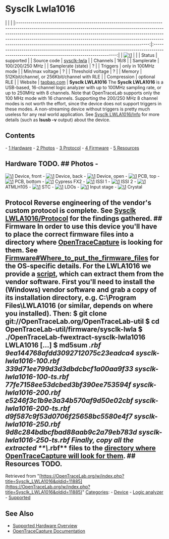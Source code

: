 # Sysclk Lwla1016

| | | |:-----------------------------------------------------------------------------------------------------------------------------------------------------------------------------------------------------------------------------------------------------------------------------------------------------------------------------------------------------------------------------------------:|:------------------------------------------------------------------------------------------------------------------------------------------:| | [![\1](../../assets/hardware/general/\2)](./File:Sysclk_lwla1016.png.html) | | | Status | supported | | Source code | [sysclk-lwla](http://github.com/OpenTraceLab/?p=OpenTraceCapture.git;a=tree;f=src/hardware/sysclk-lwla) | | Channels | 16/8 | | Samplerate | 100/200/250 MHz | | Samplerate (state) | ? | | Triggers | only in 100MHz mode | | Min/max voltage | ? | | Threshold voltage | ? | | Memory | 512Kbit/channel, or 256Kbit/channel with RLE | | Compression | optional RLE | | Website | [taobao.com](http://item.taobao.com/item.htm?id=12821371102) | **Sysclk LWLA1016** The **Sysclk LWLA1016** is a USB-based, 16-channel logic analyzer with up to 100MHz sampling rate, or up to 250MHz with 8 channels. Note that OpenTraceLab supports only the 100 MHz mode with 16 channels. Supporting the 200/250 MHz 8 channel modes is not worth the effort, since the device does not support triggers in these modes. A non-streaming device without triggers is pretty much useless for any real world application. See [Sysclk LWLA1016/Info](Sysclk_LWLA1016/Info.html "Sysclk LWLA1016/Info") for more details (such as **lsusb -v** output) about the device. 
## Contents 
\- [1 Hardware](Sysclk_LWLA1016.html#Hardware) \- [2 Photos](Sysclk_LWLA1016.html#Photos) \- [3 Protocol](Sysclk_LWLA1016.html#Protocol) \- [4 Firmware](Sysclk_LWLA1016.html#Firmware) \- [5 Resources](Sysclk_LWLA1016.html#Resources) 
## Hardware TODO. ## Photos \- 
[![\1](../../assets/hardware/general/\2)](./File:Sysclk_lwla1016_front.jpg.html)
Device, front
\- 
[![\1](../../assets/hardware/general/\2)](./File:Sysclk_lwla1016_device_back.jpg.html)
Device, back
\- 
[![\1](../../assets/hardware/general/\2)](./File:Sysclk_lwla1016_device_open.jpg.html)
Device, open
\- 
[![\1](../../assets/hardware/general/\2)](./File:Sysclk_lwla1016_pcb_top.jpg.html)
PCB, top
\- 
[![\1](../../assets/hardware/general/\2)](./File:Sysclk_lwla1016_pcb_bottom.jpg.html)
PCB, bottom
\- 
[![\1](../../assets/hardware/general/\2)](./File:Sysclk_lwla1016_pcb_cypress_fx2.jpg.html)
Cypress FX2
\- 
[![\1](../../assets/hardware/general/\2)](./File:Sysclk_lwla1016_pcb_issi_1.jpg.html)
ISSI 1
\- 
[![\1](../../assets/hardware/general/\2)](./File:Sysclk_lwla1016_pcb_issi2.jpg.html)
ISSI 2
\- 
[![\1](../../assets/hardware/general/\2)](./File:Sysclk_lwla1016_pcb_atmlh105.jpg.html)
ATMLH105
\- 
[![\1](../../assets/hardware/general/\2)](./File:Sysclk_lwla1016_stc_15f104e.jpg.html)
STC
\- 
[![\1](../../assets/hardware/general/\2)](./File:Sysclk_lwla1016_pcb_ldo.jpg.html)
LDOs
\- 
[![\1](../../assets/hardware/general/\2)](./File:Sysclk_lwla1016_pcb_input.jpg.html)
Input stage
\- 
[![\1](../../assets/hardware/general/\2)](./File:Sysclk_lwla1016_pcb_crystal.jpg.html)
Crystal
## Protocol Reverse engineering of the vendor's custom protocol is complete. See [Sysclk LWLA1016/Protocol](Sysclk_LWLA1016/Protocol.html "Sysclk LWLA1016/Protocol") for the findings gathered. ## Firmware In order to use this device you'll have to place the correct firmware files into a directory where [OpenTraceCapture](OpenTraceCapture.html "OpenTraceCapture") is looking for them. See [Firmware#Where_to_put_the_firmware_files](Firmware.html#Where_to_put_the_firmware_files "Firmware") for the OS-specific details. For the LWLA1016 we provide a [script](http://github.com/OpenTraceLab/?p=OpenTraceLab-util.git;a=tree;f=firmware/sysclk-lwla), which can extract them from the vendor software. First you'll need to install the (Windows) vendor software and grab a copy of its installation directory, e.g. **C:\Program Files\LWLA1016** (or similar, depends on where you installed). Then:  $ git clone git://OpenTraceLab.org/OpenTraceLab-util $ cd OpenTraceLab-util/firmware/sysclk-lwla $ ./OpenTraceLab-fwextract-sysclk-lwla1016 LWLA1016 [...] $ md5sum *.rbf 9ea144768afdd3092712075c23eadca4 sysclk-lwla1016-100.rbf 339d71ee799d3d3dbdcbcf1a00aa9f33 sysclk-lwla1016-100-ts.rbf 77fe7158ee53dcbed3bf390ee753594f sysclk-lwla1016-200.rbf e5246f3c1b9e3a34b570af9d50e02cbf sysclk-lwla1016-200-ts.rbf d9f587c9f53d0706f25658bc5580e4f7 sysclk-lwla1016-250.rbf 9d8c284bdbcfbad88aab9c2a79eb783d sysclk-lwla1016-250-ts.rbf  Finally, copy all the extracted **\\*.rbf** files to the [directory where OpenTraceCapture will look for them](Firmware.html#Where_to_put_the_firmware_files "Firmware"). ## Resources TODO. 
Retrieved from "[https://OpenTraceLab.org/w/index.php?title=Sysclk_LWLA1016&oldid=11885](https://OpenTraceLab.org/w/index.php?title=Sysclk_LWLA1016&oldid=11885)" 
[Categories](specialcategories-specialcategories.md): \- [Device](./Category:Device.html "Category:Device") \- [Logic analyzer](./Category:Logic_analyzer.html "Category:Logic analyzer") \- [Supported](./Category:Supported.html "Category:Supported")

## See Also
- [Supported Hardware Overview](../supported-hardware.md)
- [OpenTraceCapture Documentation](../../opentracecapture/overview.md)

